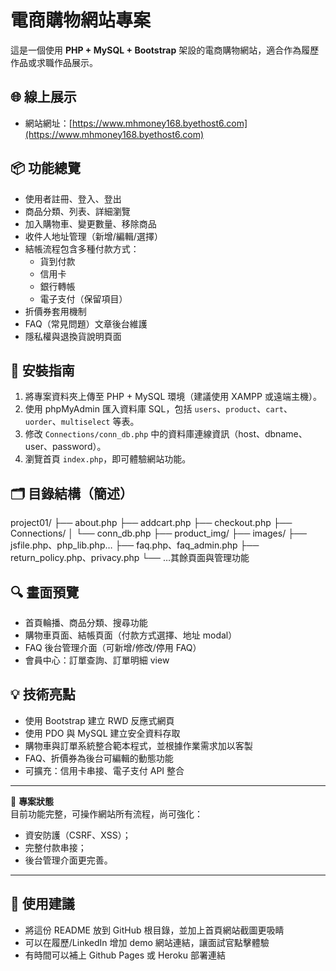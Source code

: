 # 電商購物網站專案

這是一個使用 **PHP + MySQL + Bootstrap** 架設的電商購物網站，適合作為履歷作品或求職作品展示。

## 🌐 線上展示
- 網站網址：[https://www.mhmoney168.byethost6.com](https://www.mhmoney168.byethost6.com)

## 📦 功能總覽
- 使用者註冊、登入、登出
- 商品分類、列表、詳細瀏覽
- 加入購物車、變更數量、移除商品
- 收件人地址管理（新增/編輯/選擇）
- 結帳流程包含多種付款方式：
  - 貨到付款
  - 信用卡
  - 銀行轉帳
  - 電子支付（保留項目）
- 折價券套用機制
- FAQ（常見問題）文章後台維護
- 隱私權與退換貨說明頁面

## 🔧 安裝指南
1. 將專案資料夾上傳至 PHP + MySQL 環境（建議使用 XAMPP 或遠端主機）。
2. 使用 phpMyAdmin 匯入資料庫 SQL，包括 `users`、`product`、`cart`、`uorder`、`multiselect` 等表。
3. 修改 `Connections/conn_db.php` 中的資料庫連線資訊（host、dbname、user、password）。
4. 瀏覽首頁 `index.php`，即可體驗網站功能。

## 🗂 目錄結構（簡述）
project01/
├── about.php
├── addcart.php
├── checkout.php
├── Connections/
│ └── conn_db.php
├── product_img/
├── images/
├── jsfile.php、php_lib.php…
├── faq.php、faq_admin.php
├── return_policy.php、privacy.php
└── …其餘頁面與管理功能

## 🔍 畫面預覽
- 首頁輪播、商品分類、搜尋功能
- 購物車頁面、結帳頁面（付款方式選擇、地址 modal）
- FAQ 後台管理介面（可新增/修改/停用 FAQ）
- 會員中心：訂單查詢、訂單明細 view

## 💡 技術亮點
- 使用 Bootstrap 建立 RWD 反應式網頁
- 使用 PDO 與 MySQL 建立安全資料存取
- 購物車與訂單系統整合範本程式，並根據作業需求加以客製
- FAQ、折價券為後台可編輯的動態功能
- 可擴充：信用卡串接、電子支付 API 整合

---

📌 **專案狀態**  
目前功能完整，可操作網站所有流程，尚可強化：  
- 資安防護（CSRF、XSS）；  
- 完整付款串接；  
- 後台管理介面更完善。

---

## 🚀 使用建議
- 將這份 README 放到 GitHub 根目錄，並加上首頁網站截圖更吸睛
- 可以在履歷/LinkedIn 增加 demo 網站連結，讓面試官點擊體驗
- 有時間可以補上 Github Pages 或 Heroku 部署連結

